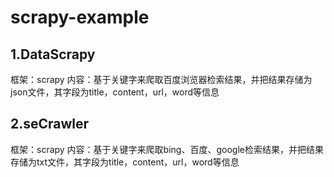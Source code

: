 ﻿# scrapy-example
## 1.DataScrapy
 框架：scrapy
 内容：基于关键字来爬取百度浏览器检索结果，并把结果存储为json文件，其字段为title，content，url，word等信息
## 2.seCrawler
 框架：scrapy
 内容：基于关键字来爬取bing、百度、google检索结果，并把结果存储为txt文件，其字段为title，content，url，word等信息
